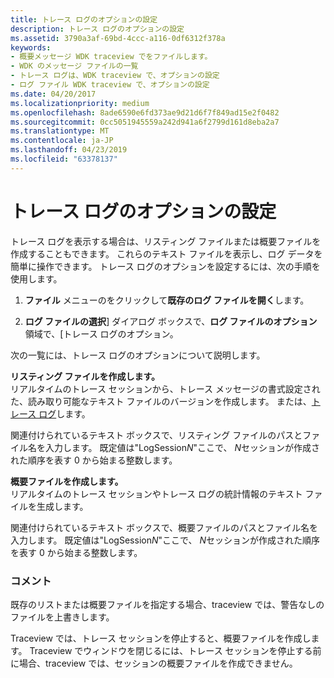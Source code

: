 ```yaml
---
title: トレース ログのオプションの設定
description: トレース ログのオプションの設定
ms.assetid: 3790a3af-69bd-4ccc-a116-0df6312f378a
keywords:
- 概要メッセージ WDK traceview でをファイルします。
- WDK のメッセージ ファイルの一覧
- トレース ログは、WDK traceview で、オプションの設定
- ログ ファイル WDK traceview で、オプションの設定
ms.date: 04/20/2017
ms.localizationpriority: medium
ms.openlocfilehash: 8ade6590e6fd373ae9d21d6f7f849ad15e2f0482
ms.sourcegitcommit: 0cc5051945559a242d941a6f2799d161d8eba2a7
ms.translationtype: MT
ms.contentlocale: ja-JP
ms.lasthandoff: 04/23/2019
ms.locfileid: "63378137"
---
```

# <a name="setting-trace-log-options"></a>トレース ログのオプションの設定


トレース ログを表示する場合は、リスティング ファイルまたは概要ファイルを作成することもできます。 これらのテキスト ファイルを表示し、ログ データを簡単に操作できます。 トレース ログのオプションを設定するには、次の手順を使用します。

1.  **ファイル** メニューのをクリックして**既存のログ ファイルを開く**します。

2.  **ログ ファイルの選択**] ダイアログ ボックスで、**ログ ファイルのオプション**領域で、[トレース ログのオプション。

次の一覧には、トレース ログのオプションについて説明します。

<span id="Create_Listing_File"></span><span id="create_listing_file"></span><span id="CREATE_LISTING_FILE"></span>**リスティング ファイルを作成します。**  
リアルタイムのトレース セッションから、トレース メッセージの書式設定された、読み取り可能なテキスト ファイルのバージョンを作成します。 または、[トレース ログ](trace-log.md)します。

関連付けられているテキスト ボックスで、リスティング ファイルのパスとファイル名を入力します。 既定値は"LogSession*N*"ここで、 *N*セッションが作成された順序を表す 0 から始まる整数します。

<span id="Create_Summary_File"></span><span id="create_summary_file"></span><span id="CREATE_SUMMARY_FILE"></span>**概要ファイルを作成します。**  
リアルタイムのトレース セッションやトレース ログの統計情報のテキスト ファイルを生成します。

関連付けられているテキスト ボックスで、概要ファイルのパスとファイル名を入力します。 既定値は"LogSession*N*"ここで、 *N*セッションが作成された順序を表す 0 から始まる整数します。

### <a name="span-idcommentsspanspan-idcommentsspancomments"></a><span id="comments"></span><span id="COMMENTS"></span>コメント

既存のリストまたは概要ファイルを指定する場合、traceview では、警告なしのファイルを上書きします。

Traceview では、トレース セッションを停止すると、概要ファイルを作成します。 Traceview でウィンドウを閉じるには、トレース セッションを停止する前に場合、traceview では、セッションの概要ファイルを作成できません。

 

 





